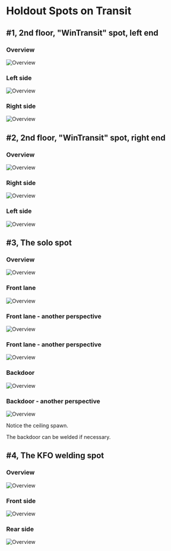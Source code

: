 # Holdout Spots on Transit

## #1, 2nd floor, "WinTransit" spot, left end

### Overview

![Overview](img/KF-Transit/01-01_2-way_left-end_overview.jpg "")

### Left side

![Overview](img/KF-Transit/01-02_2-way_left-end_left-side.jpg "")

### Right side

![Overview](img/KF-Transit/01-03_2-way_left-end_right-side.jpg "")

## #2, 2nd floor, "WinTransit" spot, right end

### Overview

![Overview](img/KF-Transit/02-01_2-way_right-end_overview.jpg "")

### Right side

![Overview](img/KF-Transit/02-02_2-way_right-end_right-side.jpg "")

### Left side

![Overview](img/KF-Transit/02-03_2-way_right-end_left-side.jpg "")

## #3, The solo spot

### Overview

![Overview](img/KF-Transit/03-01_solo-spot_overview.jpg "")

### Front lane

![Overview](img/KF-Transit/03-02_solo-spot_front-01.jpg "")

### Front lane - another perspective

![Overview](img/KF-Transit/03-03_solo-spot_front-02.jpg "")

### Front lane - another perspective

![Overview](img/KF-Transit/03-04_solo-spot_front-03.jpg "")

### Backdoor

![Overview](img/KF-Transit/03-05_solo-spot_backdoor-01.jpg "")

### Backdoor - another perspective

![Overview](img/KF-Transit/03-06_solo-spot_backdoor-02.jpg "")

Notice the ceiling spawn.

The backdoor can be welded if necessary.

## #4, The KFO welding spot

### Overview

![Overview](img/KF-Transit/04-01_kfo-welding-spot_overview.jpg "")

### Front side

![Overview](img/KF-Transit/04-02_kfo-welding-spot_front-side.jpg "")

### Rear side

![Overview](img/KF-Transit/04-03_kfo-welding-spot_rear-side.jpg "")
